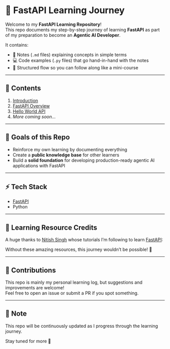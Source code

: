 # 🚀 FastAPI Learning Journey

Welcome to my **FastAPI Learning Repository**!  
This repo documents my step-by-step journey of learning **FastAPI** as part of my preparation to become an **Agentic AI Developer**.  

It contains:
- 📘 Notes (`.md` files) explaining concepts in simple terms  
- 💻 Code examples (`.py` files) that go hand-in-hand with the notes  
- 📂 Structured flow so you can follow along like a mini-course  

---

## 📑 Contents
1. [Introduction](./01_intro/notes.md)
2. [FastAPI Overview](./02_path_params/notes.md)  
3. [Hello World API](./03_crud/notes.md)  
4. *More coming soon...*  

---

## 🎯 Goals of this Repo
- Reinforce my own learning by documenting everything  
- Create a **public knowledge base** for other learners  
- Build a **solid foundation** for developing production-ready agentic AI applications with FastAPI  

---

## ⚡ Tech Stack
- [FastAPI](https://fastapi.tiangolo.com/)  
- Python

---

## 🙏 Learning Resource Credits
A huge thanks to [Nitish Singh](https://github.com/campusx-official) whose tutorials I’m following to learn [FastAPI](https://www.youtube.com/playlist?list=PLKnIA16_RmvZ41tjbKB2ZnwchfniNsMuQ):  


Without these amazing resources, this journey wouldn’t be possible! 🚀  

---

## 🤝 Contributions
This repo is mainly my personal learning log, but suggestions and improvements are welcome!  
Feel free to open an issue or submit a PR if you spot something.  

---

## 📌 Note
This repo will be continuously updated as I progress through the learning journey.  

Stay tuned for more 🚀
